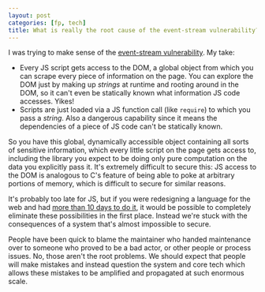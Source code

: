```yaml
---
layout: post
categories: [fp, tech]
title: What is really the root cause of the event-stream vulnerability?
---
```


I was trying to make sense of the [event-stream vulnerability](https://schneid.io/blog/event-stream-vulnerability-explained/). My take:

* Every JS script gets access to the DOM, a global object from which you can scrape every piece of information on the page. You can explore the DOM just by making up _strings_ at runtime and rooting around in the DOM, so it can't even be statically known what information JS code accesses. Yikes!
* Scripts are just loaded via a JS function call (like `require`) to which you pass a _string_. Also a dangerous capability since it means the dependencies of a piece of JS code can't be statically known.

So you have this global, dynamically accessible object containing all sorts of sensitive information, which every little script on the page gets access to, including the library you expect to be doing only pure computation on the data you explicitly pass it. It's extremely difficult to secure this: JS access to the DOM is analogous to C's feature of being able to poke at arbitrary portions of memory, which is difficult to secure for similar reasons.

It's probably too late for JS, but if you were redesigning a language for the web and had [more than 10 days to do it](http://speakingjs.com/es5/ch04.html), it would be possible to completely eliminate these possibilities in the first place. Instead we're stuck with the consequences of a system that's almost impossible to secure.

People have been quick to blame the maintainer who handed maintenance over to someone who proved to be a bad actor, or other people or process issues. No, those aren't the root problems. We should expect that people will make mistakes and instead question the system and core tech which allows these mistakes to be amplified and propagated at such enormous scale.
